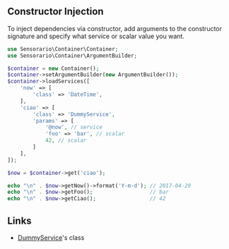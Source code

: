 ## Constructor Injection

To inject dependencies via constructor, add arguments to the constructor signature and specify what service or scalar value you want.

```php
use Sensorario\Container\Container;
use Sensorario\Container\ArgumentBuilder;

$container = new Container();
$container->setArgumentBuilder(new ArgumentBuilder());
$container->loadServices([
    'now' => [
        'class' => 'DateTime',
    ],
    'ciao' => [
        'class' => 'DummyService',
        'params' => [
            '@now', // service
            'foo' => 'bar', // scalar
            42, // scalar
        ]
    ],
]);

$now = $container->get('ciao');

echo "\n" . $now->getNow()->format('Y-m-d'); // 2017-04-29
echo "\n" . $now->getFoo();                  // bar
echo "\n" . $now->getCiao();                 // 42
```

## Links

 - [DummyService][1]'s class

 [1]: ../tests/resources/DummyService.php
